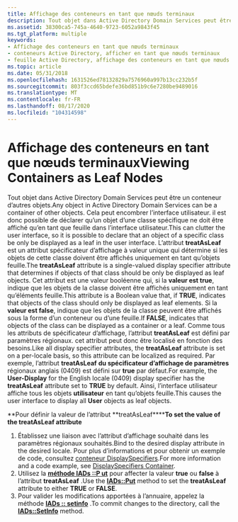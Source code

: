 ```yaml
---
title: Affichage des conteneurs en tant que nœuds terminaux
description: Tout objet dans Active Directory Domain Services peut être un conteneur d’autres objets.
ms.assetid: 38300ca5-745a-4640-9723-6052a9843f45
ms.tgt_platform: multiple
keywords:
- Affichage des conteneurs en tant que nœuds terminaux
- conteneurs Active Directory, afficher en tant que nœuds terminaux
- feuille Active Directory, affichage des conteneurs en tant que nœuds terminaux
ms.topic: article
ms.date: 05/31/2018
ms.openlocfilehash: 1631526ed78132829a7576960a997b13cc232b5f
ms.sourcegitcommit: 803f3ccd65bdefe36bd851b9c6e7280be9489016
ms.translationtype: MT
ms.contentlocale: fr-FR
ms.lasthandoff: 08/17/2020
ms.locfileid: "104314598"
---
```

# <a name="viewing-containers-as-leaf-nodes"></a><span data-ttu-id="491af-106">Affichage des conteneurs en tant que nœuds terminaux</span><span class="sxs-lookup"><span data-stu-id="491af-106">Viewing Containers as Leaf Nodes</span></span>

<span data-ttu-id="491af-107">Tout objet dans Active Directory Domain Services peut être un conteneur d’autres objets.</span><span class="sxs-lookup"><span data-stu-id="491af-107">Any object in Active Directory Domain Services can be a container of other objects.</span></span> <span data-ttu-id="491af-108">Cela peut encombrer l’interface utilisateur. il est donc possible de déclarer qu’un objet d’une classe spécifique ne doit être affiché qu’en tant que feuille dans l’interface utilisateur.</span><span class="sxs-lookup"><span data-stu-id="491af-108">This can clutter the user interface, so it is possible to declare that an object of a specific class be only be displayed as a leaf in the user interface.</span></span> <span data-ttu-id="491af-109">L’attribut **treatAsLeaf** est un attribut spécificateur d’affichage à valeur unique qui détermine si les objets de cette classe doivent être affichés uniquement en tant qu’objets feuille.</span><span class="sxs-lookup"><span data-stu-id="491af-109">The **treatAsLeaf** attribute is a single-valued display specifier attribute that determines if objects of that class should be only be displayed as leaf objects.</span></span> <span data-ttu-id="491af-110">Cet attribut est une valeur booléenne qui, si la **valeur est true**, indique que les objets de la classe doivent être affichés uniquement en tant qu’éléments feuille.</span><span class="sxs-lookup"><span data-stu-id="491af-110">This attribute is a Boolean value that, if **TRUE**, indicates that objects of the class should only be displayed as leaf elements.</span></span> <span data-ttu-id="491af-111">Si la **valeur est false**, indique que les objets de la classe peuvent être affichés sous la forme d’un conteneur ou d’une feuille.</span><span class="sxs-lookup"><span data-stu-id="491af-111">If **FALSE**, indicates that objects of the class can be displayed as a container or a leaf.</span></span> <span data-ttu-id="491af-112">Comme tous les attributs de spécificateur d’affichage, l’attribut **treatAsLeaf** est défini par paramètres régionaux. cet attribut peut donc être localisé en fonction des besoins.</span><span class="sxs-lookup"><span data-stu-id="491af-112">Like all display specifier attributes, the **treatAsLeaf** attribute is set on a per-locale basis, so this attribute can be localized as required.</span></span> <span data-ttu-id="491af-113">Par exemple, l’attribut **treatAsLeaf** **du spécificateur d’affichage de paramètres** régionaux anglais (0409) est défini sur **true** par défaut.</span><span class="sxs-lookup"><span data-stu-id="491af-113">For example, the **User-Display** for the English locale (0409) display specifier has the **treatAsLeaf** attribute set to **TRUE** by default.</span></span> <span data-ttu-id="491af-114">Ainsi, l’interface utilisateur affiche tous les objets **utilisateur** en tant qu’objets feuille.</span><span class="sxs-lookup"><span data-stu-id="491af-114">This causes the user interface to display all **User** objects as leaf objects.</span></span>

<span data-ttu-id="491af-115">\*\*Pour définir la valeur de l’attribut \*\*treatAsLeaf\*\*\*\*</span><span class="sxs-lookup"><span data-stu-id="491af-115">**To set the value of the **treatAsLeaf** attribute**</span></span>

1.  <span data-ttu-id="491af-116">Établissez une liaison avec l’attribut d’affichage souhaité dans les paramètres régionaux souhaités.</span><span class="sxs-lookup"><span data-stu-id="491af-116">Bind to the desired display attribute in the desired locale.</span></span> <span data-ttu-id="491af-117">Pour plus d’informations et pour obtenir un exemple de code, consultez [conteneur DisplaySpecifiers](displayspecifiers-container.md).</span><span class="sxs-lookup"><span data-stu-id="491af-117">For more information and a code example, see [DisplaySpecifiers Container](displayspecifiers-container.md).</span></span>
2.  <span data-ttu-id="491af-118">Utilisez la [**méthode IADs ::P ut**](/windows/desktop/api/iads/nf-iads-iads-put) pour affecter la valeur **true** ou **false** à l’attribut **treatAsLeaf** .</span><span class="sxs-lookup"><span data-stu-id="491af-118">Use the [**IADs::Put**](/windows/desktop/api/iads/nf-iads-iads-put) method to set the **treatAsLeaf** attribute to either **TRUE** or **FALSE**.</span></span>
3.  <span data-ttu-id="491af-119">Pour valider les modifications apportées à l’annuaire, appelez la méthode [**IADs :: setinfo**](/windows/desktop/api/iads/nf-iads-iads-setinfo) .</span><span class="sxs-lookup"><span data-stu-id="491af-119">To commit changes to the directory, call the [**IADs::SetInfo**](/windows/desktop/api/iads/nf-iads-iads-setinfo) method.</span></span>

 

 